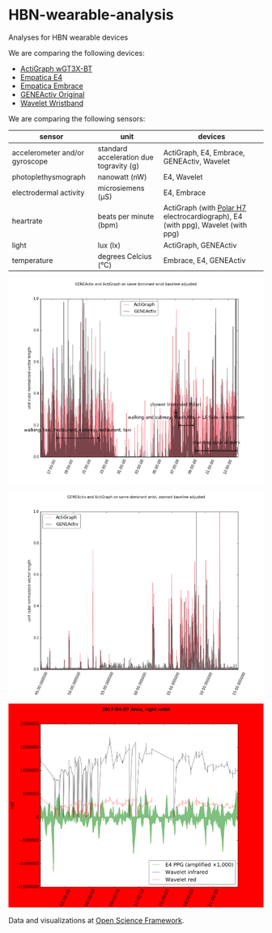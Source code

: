 # HBN-wearable-analysis
Analyses for HBN wearable devices

We are comparing the following devices:

* [ActiGraph wGT3X-BT](http://actigraphcorp.com/products-showcase/activity-monitors/actigraph-wgt3x-bt/)
* [Empatica E4](https://www.empatica.com/e4-wristband)
* [Empatica Embrace](https://www.empatica.com/product-embrace)
* [GENEActiv Original](https://www.geneactiv.org/actigraphy/geneactiv-original/)
* [Wavelet Wristband](https://wavelethealth.com/products/)

We are comparing the following sensors:

sensor | unit | devices
------ | ---- | -------
accelerometer and/or gyroscope | standard acceleration due togravity (g) | ActiGraph, E4, Embrace, GENEActiv, Wavelet
photoplethysmograph | nanowatt (nW) | E4, Wavelet
electrodermal activity | microsiemens (μS) | E4, Embrace
heartrate | beats per minute (bpm) | ActiGraph (with [Polar H7](http://actigraphcorp.com/products/bluetooth-heart-rate-monitor/) electrocardiograph), E4 (with ppg), Wavelet (with ppg)
light | lux (lx) | ActiGraph, GENEActiv
temperature | degrees Celcius (°C) | Embrace, E4, GENEActiv

[![](line_charts/normalized_acc_GENEActiv_and_Actigraph_ba.png)](https://osf.io/bkv6s/)

[![](line_charts/normalized_acc_GENEActiv_and_Actigraph_zba.png)](https://osf.io/yfpn9/)

[![](line_charts/2017-04-07_Arno_right.png)](https://osf.io/4fj9t/)

Data and visualizations at [Open Science Framework](https://osf.io/dg869/).
